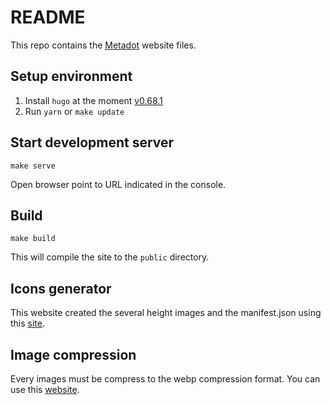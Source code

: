 # README

This repo contains the [Metadot](www.metadot.com) website files.

## Setup environment

1. Install `hugo` at the moment [v0.68.1](https://gohugo.io/getting-started/installing/#debian-and-ubuntu)
2. Run `yarn` or `make update`

## Start development server

    make serve

Open browser point to URL indicated in the console.

## Build

    make build

This will compile the site to the `public` directory.

## Icons generator

This website created the several height images and the manifest.json
using this [site](https://realfavicongenerator.net/).

## Image compression

Every images must be compress to the webp compression format.
You can use this [website](https://ezgif.com/png-to-webp).
